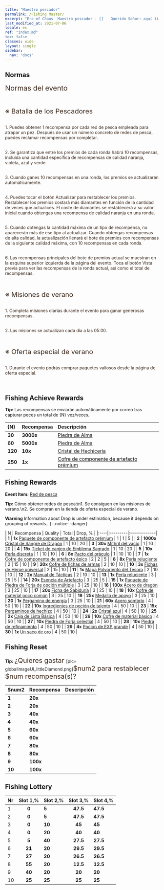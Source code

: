 ```yaml
---
title: "Maestro pescador"
permalink: /Fishing Master/
excerpt: "Era of Chaos  Maestro pescador - []　　Querido Señor: aquí tienes tus recompensas por completar intentos de pesca. Echa un vistazo.[]"
last_modified_at: 2021-07-06
locale: es
ref: "index.md"
toc: false
classes: wide
layout: single
sidebar:
  nav: "docs"
---
```




## Normas

  <span style="color: #3c2a1e;font-size:23px">Normas del evento</span><br/>

<br/>  <span style="color: #3c2a1e;font-size:23px"></span><br/><span style="color: #3c2a1e;font-size:22px">※ Batalla de los Pescadores</span><br/>

<br/>  <span style="color: #3c2a1e">1. Puedes obtener 1 recompensa por cada red de pesca empleada para atrapar un pez. Después de usar un número concreto de redes de pesca, puedes reclamar recompensas por completar.</span><br/>

<br/>  <span style="color: #3c2a1e">2. Se garantiza que entre los premios de cada ronda habrá 10 recompensas, incluida una cantidad específica de recompensas de calidad naranja, violeta, azul y verde.</span><br/>

<br/>  <span style="color: #3c2a1e">3. Cuando ganes 10 recompensas en una ronda, los premios se actualizarán automáticamente.</span><br/>

<br/>  <span style="color: #3c2a1e">4. Puedes tocar el botón Actualizar para restablecer los premios. Restablecer los premios costará más diamantes en función de la cantidad de veces que actualices. El coste de diamantes se restablecerá a su valor inicial cuando obtengas una recompensa de calidad naranja en una ronda.</span><br/>

<br/>  <span style="color: #3c2a1e">5. Cuando obtengas la cantidad máxima de un tipo de recompensa, no aparecerán más de ese tipo al actualizar. Cuando obtengas recompensas de alta calidad, la actualización llenará el bote de premios con recompensas de la siguiente calidad máxima, con 10 recompensas en cada ronda.</span>

<br/>  <span style="color: #3c2a1e">6. Las recompensas principales del bote de premios actual se muestran en la esquina superior izquierda de la página del evento. Toca el botón Vista previa para ver las recompensas de la ronda actual, así como el total de recompensas.</span><br/>

<br/>  <span style="color: #3c2a1e;font-size:23px"> </span><br/><span style="color: #3c2a1e;font-size:22px">※ Misiones de verano</span><br/>

<br/>  <span style="color: #3c2a1e">1. Completa misiones diarias durante el evento para ganar generosas recompensas.</span><br/>

<br/>  <span style="color: #3c2a1e">2. Las misiones se actualizan cada día a las 05:00.</span><br/>

<br/>  <span style="color: #3c2a1e;font-size:23px"> </span><br/><span style="color: #3c2a1e;font-size:22px">※ Oferta especial de verano</span><br/>

<br/>  <span style="color: #3c2a1e">1. Durante el evento podrás comprar paquetes valiosos desde la página de oferta especial.</span><br/>

<br/>

## Fishing Achieve Rewards

  **Tip:** Las recompensas se enviarán automáticamente por correo tras capturar peces un total de {N} vez/veces.

  |  {N}  |  Recompensa  | Descripción  |
  |:----|:---------|:-------------|
  | **30** |  **3000x** | [Piedra de Alma ](/ItemsES/con_923/) | Piedra de Alma, obtenida al desarmar Emblemas Sagrados y usada para comprar objetos en la Tienda de Emblemas  |
  | **60** |  **5000x** | [Piedra de Alma ](/ItemsES/con_923/) | Piedra de Alma, obtenida al desarmar Emblemas Sagrados y usada para comprar objetos en la Tienda de Emblemas  |
  | **120** |  **10x** | [Cristal de Hechicería](/ItemsES/art_189/) | Un cristal de habilidad forjado en una antigua fundición. Un material esencial para mejorar artefactos de combinación avanzada.  |
  | **250** |  **1x** | [Cofre de componente de artefacto prémium](/ItemsES/con_1874/) | Úsalo para seleccionar 1 de los siguientes: 1 cofre de componente de Rey Dragón, 1 cofre de componente de Cielo, 1 cofre de componente de Fragmento del Edén o 1 cofre de componente de Día del Juicio.  |


## Fishing Rewards

  **Event Item:** [Red de pesca](/es/Items/con_2148/)

  **Tip:** Cómo obtener redes de pesca:\n1. Se consiguen en las misiones de verano.\n2. Se compran en la tienda de oferta especial de verano.

**Warning** Information about Drop is under estimation, because it depends on grouping of rewards..
{: .notice--danger}

  |  N  |  Recompensa  | Quality  |  Total  | Drop, % |
  |:----|:---------|:-------------|
  | **1** |  **1x** [Paquete de componente de artefacto prémium](/ItemsES/con_1507/) | 1 | 1 | 5 |
  | **2** |  **1000x** [Cristal de Sangre de Dragón](/ItemsES/con_879/) | 1 | 10 | 20 |
  | **3** |  **30x** [Mithril del vacío](/ItemsES/con_817/) | 1 | 10 | 20 |
  | **4** |  **15x** [Ticket de canjeo de Emblema Sagrado](/ItemsES/con_513/) | 1 | 10 | 20 |
  | **5** |  **10x** [Perla discreta](/ItemsES/con_2135/) | 1 | 10 | 10 |
  | **6** |  **8x** [Pacto del oráculo](/ItemsES/con_816/) | 1 | 10 | 10 |
  | **7** |  **1x** [Cofre de componente de artefacto épico](/ItemsES/con_1926/) | 2 | 2 | 5 |
  | **8** |  **8x** [Perla reluciente](/ItemsES/con_527/) | 2 | 15 | 10 |
  | **9** |  **20x** [Cofre de fichas de armas](/ItemsES/con_1367/) | 2 | 10 | 10 |
  | **10** |  **3x** [Fichas de Héroe universal](/ItemsES/her_358/) | 2 | 15 | 10 |
  | **11** |  **1x** [Mapa Polvoriento del Tesoro](/ItemsES/con_1156/) | 2 | 10 | 10 |
  | **12** |  **2x** [Manual de Tácticas](/ItemsES/unk_2115/) | 2 | 10 | 10 |
  | **13** |  **1x** [Perla reluciente](/ItemsES/con_527/) | 3 | 25 | 5 |
  | **14** |  **20x** [Esencia de Artefacto](/ItemsES/con_905/) | 3 | 25 | 5 |
  | **15** |  **1x** [Paquete de Piedra de Forja de opción múltiple](/ItemsES/con_1480/) | 3 | 25 | 10 |
  | **16** |  **100x** [Acero de dragón](/ItemsES/con_880/) | 3 | 25 | 10 |
  | **17** |  **20x** [Ficha de Sabiduría](/ItemsES/con_911/) | 3 | 25 | 10 |
  | **18** |  **10x** [Cofre de material poco común](/ItemsES/con_757/) | 3 | 25 | 10 |
  | **19** |  **25x** [Medalla de apoyo](/ItemsES/unk_2116/) | 3 | 25 | 10 |
  | **20** |  **1x** [Pergamino de energía](/ItemsES/con_830/) | 3 | 25 | 10 |
  | **21** |  **60x** [Acero sombrío](/ItemsES/con_881/) | 4 | 50 | 10 |
  | **22** |  **10x** [Ingredientes de poción de talento](/ItemsES/con_1120/) | 4 | 50 | 10 |
  | **23** |  **15x** [Pergaminos de hechizo](/ItemsES/con_694/) | 4 | 50 | 10 |
  | **24** |  **2x** [Cristal azul](/ItemsES/con_716/) | 4 | 50 | 10 |
  | **25** |  **2x** [Caja de Lista Básica](/ItemsES/con_774/) | 4 | 50 | 10 |
  | **26** |  **10x** [Cofre de material básico](/ItemsES/con_756/) | 4 | 50 | 10 |
  | **27** |  **10x** [Piedra de Forja celestial](/ItemsES/art_188/) | 4 | 50 | 10 |
  | **28** |  **10x** [Piedra de refinamiento](/ItemsES/con_814/) | 4 | 50 | 10 |
  | **29** |  **4x** [Poción de EXP grande](/ItemsES/con_702/) | 4 | 50 | 10 |
  | **30** |  **1x** [Un saco de oro](/ItemsES/con_714/) | 4 | 50 | 10 |


## Fishing Reset

  **Tip:** <span style="color: #3c2a1e;font-size:22px">¿Quieres gastar </span>[pic= globalImageUI_littleDiamond.png]</span><span style="color: #3c2a1e;font-size:22px">$num2</span><span style="color: #3c2a1e;font-size:22px"> para restablecer $num recompensa(s)?</span>

  | $num2  |  Recompensa  | Descripción  |
  |:----|:---------|:-------------|
  | **1** |  **20x** | <i class="fas fa-gem"/> |  |
  | **2** |  **20x** | <i class="fas fa-gem"/> |  |
  | **3** |  **40x** | <i class="fas fa-gem"/> |  |
  | **4** |  **40x** | <i class="fas fa-gem"/> |  |
  | **5** |  **60x** | <i class="fas fa-gem"/> |  |
  | **6** |  **60x** | <i class="fas fa-gem"/> |  |
  | **7** |  **80x** | <i class="fas fa-gem"/> |  |
  | **8** |  **80x** | <i class="fas fa-gem"/> |  |
  | **9** |  **100x** | <i class="fas fa-gem"/> |  |
  | **10** |  **100x** | <i class="fas fa-gem"/> |  |


## Fishing Lottery

  |  Nr  | Slot 1,% | Slot 2,% | Slot 3,% | Slot 4,% |
  |:-----|:------:|:-------|:------:|:-------|
  | 1 | **0** | **5** | **47.5** | **47.5** |
  | 2 | **0** | **5** | **47.5** | **47.5** |
  | 3 | **0** | **10** | **45** | **45** |
  | 4 | **0** | **20** | **40** | **40** |
  | 5 | **5** | **40** | **27.5** | **27.5** |
  | 6 | **21** | **20** | **29.5** | **29.5** |
  | 7 | **27** | **20** | **26.5** | **26.5** |
  | 8 | **55** | **20** | **12.5** | **12.5** |
  | 9 | **40** | **20** | **20** | **20** |
  | 10 | **25** | **25** | **25** | **25** |
